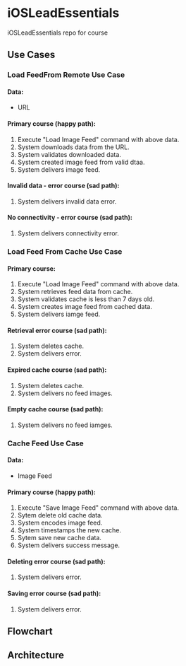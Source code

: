 # iOSLeadEssentials
iOSLeadEssentials repo for course 

## Use Cases

### Load FeedFrom Remote Use Case

#### Data:
- URL

#### Primary course (happy path):
1. Execute "Load Image Feed" command with above data.
2. System downloads data from the URL.
3. System validates downloaded data.
4. System created image feed from valid dtaa.
5. System delivers image feed.

#### Invalid data - error course (sad path):
1. System delivers invalid data error.

#### No connectivity - error course (sad path):
1. System delivers connectivity error.


### Load Feed From Cache Use Case

#### Primary course:
1. Execute "Load Image Feed" command with above data.
2. System retrieves feed data from cache.
3. System validates cache is less than 7 days old.
4. System creates image feed from cached data.
5. System delivers iamge feed.

#### Retrieval error course (sad path):
1. System deletes cache.
2. System delivers error.

#### Expired cache course (sad path):
1. System deletes cache.
2. System delivers no feed images.

#### Empty cache course (sad path):
1. System delivers no feed iamges.


### Cache Feed Use Case

#### Data:
- Image Feed

#### Primary course (happy path):
1. Execute "Save Image Feed" command with above data.
2. Sytem delete old cache data.
3. System encodes image feed.
4. System timestamps the new cache.
5. Sytem save new cache data.
6. System delivers success message.

#### Deleting error course (sad path):
1. System delivers error.

#### Saving error course (sad path):
1. System delivers error.

## Flowchart 


## Architecture 
